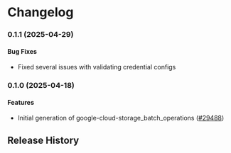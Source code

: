 # Changelog

### 0.1.1 (2025-04-29)

#### Bug Fixes

* Fixed several issues with validating credential configs 

### 0.1.0 (2025-04-18)

#### Features

* Initial generation of google-cloud-storage_batch_operations ([#29488](https://github.com/googleapis/google-cloud-ruby/issues/29488)) 

## Release History
